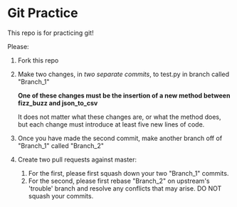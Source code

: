 # Git Practice

This repo is for practicing git!

Please:

1. Fork this repo
2. Make two changes, in *two separate commits*, to test.py in branch called "Branch_1"

   **One of these changes must be the insertion of a new method between fizz_buzz and json_to_csv**
   
   It does not matter what these changes are, or what the method does, but each change must introduce at least
   five new lines of code.
4. Once you have made the second commit, make another branch off of "Branch_1" called "Branch_2"

3. Create two pull requests against master:
    1. For the first, please first squash down your two "Branch_1" commits.
    2. For the second, please first rebase "Branch_2" on upstream's 'trouble' branch and resolve any conflicts that may arise. DO NOT squash your commits.
